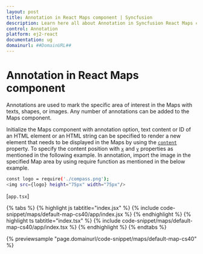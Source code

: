 ```yaml
---
layout: post
title: Annotation in React Maps component | Syncfusion
description: Learn here all about Annotation in Syncfusion React Maps component of Syncfusion Essential JS 2 and more.
control: Annotation 
platform: ej2-react
documentation: ug
domainurl: ##DomainURL##
---
```


# Annotation in React Maps component

Annotations are used to mark the specific area of interest in the Maps with texts, shapes, or images. Any number of annotations can be added to the Maps component.

Initialize the Maps component with annotation option, text content or ID of an HTML element or an HTML string can be specified to render a new element that needs to be displayed in the Maps by using the [`content`](https://ej2.syncfusion.com/react/documentation/api/maps/annotationModel/#content) property. To specify the content position with [`x`](https://ej2.syncfusion.com/react/documentation/api/maps/annotationModel/#x) and [`y`](https://ej2.syncfusion.com/react/documentation/api/maps/annotationModel/#y) properties as mentioned in the following example. In annotation, import the image in the specified Map area by using require function as mentioned in the below example.

```sh
const logo = require('./compass.png');
<img src={logo} height="75px" width="75px"/>
```

[`app.tsx`]

{% tabs %}
{% highlight js tabtitle="index.jsx" %}
{% include code-snippet/maps/default-map-cs40/app/index.jsx %}
{% endhighlight %}
{% highlight ts tabtitle="index.tsx" %}
{% include code-snippet/maps/default-map-cs40/app/index.tsx %}
{% endhighlight %}
{% endtabs %}

 {% previewsample "page.domainurl/code-snippet/maps/default-map-cs40" %}